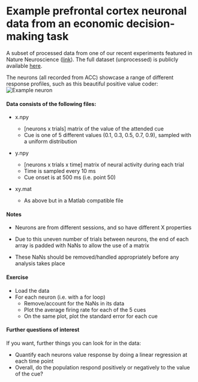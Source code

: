 # Example prefrontal cortex neuronal data from an economic decision-making task

A subset of processed data from one of our recent experiments featured in Nature Neuroscience ([link](https://pubmed.ncbi.nlm.nih.gov/30258238/)). The full dataset (unprocessed) is publicly available [here](https://crcns.org/data-sets/pfc/pfc-7/about-pfc-7). 

The neurons (all recorded from ACC) showcase a range of different response profiles, such as this beautiful positive value coder:
![Example neuron](https://github.com/jamesbutler01/Example-Neuronal-Analysis/blob/main/ExampleNeuron.png?raw=true)



#### Data consists of the following files: 
- x.npy
	- [neurons x trials] matrix of the value of the attended cue
	- Cue is one of 5 different values (0.1, 0.3, 0.5, 0.7, 0.9), sampled with a uniform distribution

- y.npy 
 	- [neurons x trials x time] matrix of neural activity during each trial
	- Time is sampled every 10 ms
	- Cue onset is at 500 ms (i.e. point 50)

- xy.mat
	- As above but in a Matlab compatible file

#### Notes
- Neurons are from different sessions, and so have different X properties

- Due to this uneven number of trials between neurons, the end of each array is padded with NaNs to allow the use of a matrix

- These NaNs should be removed/handled appropriately before any analysis takes place

#### Exercise
- Load the data
- For each neuron (i.e. with a for loop)
	- Remove/account for the NaNs in its data
	- Plot the average firing rate for each of the 5 cues
	- On the same plot, plot the standard error for each cue

#### Further questions of interest
If you want, further things you can look for in the data:
- Quantify each neurons value response by doing a linear regression at each time point
- Overall, do the population respond positively or negatively to the value of the cue?
